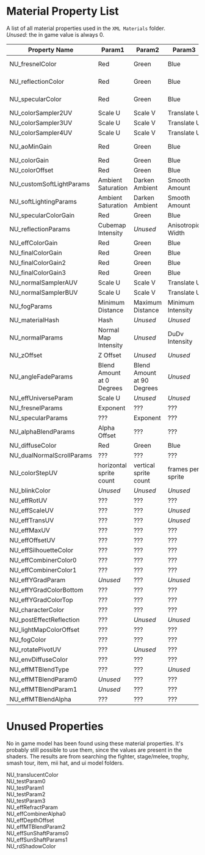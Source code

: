 # Material Property List
A list of all material properties used in the `XML Materials` folder.  
*Unused*: the in game value is always 0.

| Property Name | Param1 | Param2 | Param3 | Param4 |
| --- | --- | --- | --- | --- |
| NU_fresnelColor |   Red | Green | Blue | Color Blend |
| NU_reflectionColor |   Red | Green | Blue | Color Blend |
| NU_specularColor |   Red | Green | Blue | Color Blend |
| NU_colorSampler2UV | Scale U | Scale V | Translate U | Translate V |
| NU_colorSampler3UV | Scale U | Scale V | Translate U | Translate V |
| NU_colorSampler4UV | Scale U | Scale V | Translate U | Translate V |
| NU_aoMinGain | Red | Green | Blue | AO Mix Factor |
| NU_colorGain  | Red | Green | Blue | *Unused* |
| NU_colorOffset | Red | Green | Blue | *Unused* |
| NU_customSoftLightParams | Ambient Saturation | Darken Ambient | Smooth Amount | *Unused* |
| NU_softLightingParams | Ambient Saturation | Darken Ambient | Smooth Amount | *Unused* |
| NU_specularColorGain | Red | Green | Blue | *Unused* |
| NU_reflectionParams | Cubemap Intensity | *Unused* | Anisotropic Width | Anisotropic Height |
| NU_effColorGain | Red | Green | Blue | Alpha |
| NU_finalColorGain | Red | Green | Blue | Alpha |
| NU_finalColorGain2 | Red | Green | Blue | Alpha |
| NU_finalColorGain3 | Red | Green | Blue | Alpha |
| NU_normalSamplerAUV | Scale U | Scale V | Translate U | Translate V |
| NU_normalSamplerBUV | Scale U | Scale V | Translate U | Translate V |
| NU_fogParams | Minimum Distance | Maximum Distance | Minimum Intensity | Maximum Intensity |
| NU_materialHash | Hash | *Unused* | *Unused* | *Unused* | |
| NU_normalParams | Normal Map Intensity | *Unused* | DuDv Intensity | *Unused* |
| NU_zOffset | Z Offset | *Unused* | *Unused* | *Unused* | |
| NU_angleFadeParams | Blend Amount at 0 Degrees | Blend Amount at 90 Degrees | *Unused* | *Unused* |
| NU_effUniverseParam | Scale U | *Unused* | *Unused* | *Unused* |
| NU_fresnelParams | Exponent | ??? | ??? | ??? |
| NU_specularParams | ??? | Exponent | ??? | *Unused* |
| NU_alphaBlendParams | Alpha Offset | ??? | ??? | ??? |
| NU_diffuseColor | Red | Green | Blue | ??? |
| NU_dualNormalScrollParams | ??? | ??? | ??? | ??? |
| NU_colorStepUV | horizontal sprite count | vertical sprite count | frames per sprite | ??? |
| NU_blinkColor | *Unused* | *Unused* | *Unused* | *Unused* |
| NU_effRotUV | ??? | ??? | ??? | ??? |
| NU_effScaleUV | ??? | ??? | *Unused* | *Unused* |
| NU_effTransUV | ??? | ??? | *Unused* | *Unused* |
| NU_effMaxUV | ??? | ??? | ??? | ??? |
| NU_effOffsetUV | ??? | ??? | ??? | ??? |
| NU_effSilhouetteColor | ??? | ??? | ??? | *Unused* |
| NU_effCombinerColor0 | ??? | ??? | ??? | *Unused* |
| NU_effCombinerColor1 | ??? | ??? | ??? | *Unused* |
| NU_effYGradParam | *Unused* | ??? | *Unused* | *Unused* |
| NU_effYGradColorBottom | ??? | ??? | ??? | *Unused* |
| NU_effYGradColorTop | ??? | ??? | ??? | *Unused* |
| NU_characterColor | ??? | ??? | ??? | *Unused* |
| NU_postEffectReflection | ??? | *Unused* | *Unused* | *Unused* |
| NU_lightMapColorOffset | ??? | ??? | ??? | *Unused* |
| NU_fogColor | ??? | ??? | ??? | ??? |
| NU_rotatePivotUV | ??? | *Unused* | ??? | ??? |
| NU_envDiffuseColor | ??? | ??? | ??? | *Unused* |
| NU_effMTBlendType | ??? | ??? | *Unused* | *Unused* |
| NU_effMTBlendParam0 | *Unused* | ??? | ??? | ??? |
| NU_effMTBlendParam1 | *Unused* | ??? | ??? | ??? |
| NU_effMTBlendAlpha | ??? | ??? | ??? | *Unused* |

# Unused Properties
No in game model has been found using these material properties. It's probably
still possible to use them, since the values are present in the shaders. The
results are from searching the fighter, stage/melee, trophy, smash tour, item,
mii hat, and ui model folders.

NU_translucentColor  
NU_testParam0  
NU_testParam1  
NU_testParam2  
NU_testParam3  
NU_effRefractParam  
NU_effCombinerAlpha0  
NU_effDepthOffset  
NU_effMTBlendParam2  
NU_effSunShaftParams0  
NU_effSunShaftParams1  
NU_rdShadowColor  
